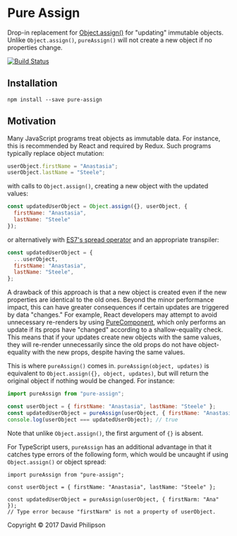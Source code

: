 # Pure Assign

Drop-in replacement for
[Object.assign()](https://developer.mozilla.org/en-US/docs/Web/JavaScript/Reference/Global_Objects/Object/assign)
for "updating" immutable objects. Unlike `Object.assign()`, `pureAssign()` will not create a new
object if no properties change.

[![Build Status](https://travis-ci.org/dphilipson/pure-assign.svg?branch=master)](https://travis-ci.org/dphilipson/pure-assign)

## Installation

```
npm install --save pure-assign
```

## Motivation

Many JavaScript programs treat objects as immutable data. For instance, this is recommended by
React and required by Redux. Such programs typically replace object mutation:
``` javascript
userObject.firstName = "Anastasia";
userObject.lastName = "Steele";
```
with calls to `Object.assign()`, creating a new object with the updated values:
``` javascript
const updatedUserObject = Object.assign({}, userObject, {
  firstName: "Anastasia",
  lastName: "Steele"
});
```
or alternatively with [ES7's spread operator](https://github.com/sebmarkbage/ecmascript-rest-spread)
and an appropriate transpiler:
``` javascript
const updatedUserObject = {
  ...userObject,
  firstName: "Anastasia",
  lastName: "Steele",
};
```
A drawback of this approach is that a new object is created even if the new properties are identical
to the old ones. Beyond the minor performance impact, this can have greater consequences if certain
updates are triggered by data "changes." For example, React developers may attempt to avoid
unnecessary re-renders by using
[PureComponent](https://facebook.github.io/react/docs/react-api.html#react.purecomponent), which
only performs an update if its props have "changed" according to a shallow-equality check. This means
that if your updates create new objects with the same values, they will re-render unnecessarily since
the old props do not have object-equality with the new props, despite having the same values.

This is where `pureAssign()` comes in. `pureAssign(object, updates)` is equivalent to
`Object.assign({}, object, updates)`, but will return the original object if nothing would be
changed. For instance:
``` javascript
import pureAssign from "pure-assign";

const userObject = { firstName: "Anastasia", lastName: "Steele" };
const updatedUserObject = pureAssign(userObject, { firstName: "Anastasia" });
console.log(userObject === updatedUserObject); // true
```
Note that unlike `Object.assign()`, the first argument of `{}` is absent.

For TypeScript users, `pureAssign` has an additional advantage in that it catches type errors
of the following form, which would be uncaught if using `Object.assign()` or object spread:
```
import pureAssign from "pure-assign";

const userObject = { firstName: "Anastasia", lastName: "Steele" };

const updatedUserObject = pureAssign(userObject, { firstNarm: "Ana" });
// Type error because "firstNarm" is not a property of userObject.
```

Copyright © 2017 David Philipson
